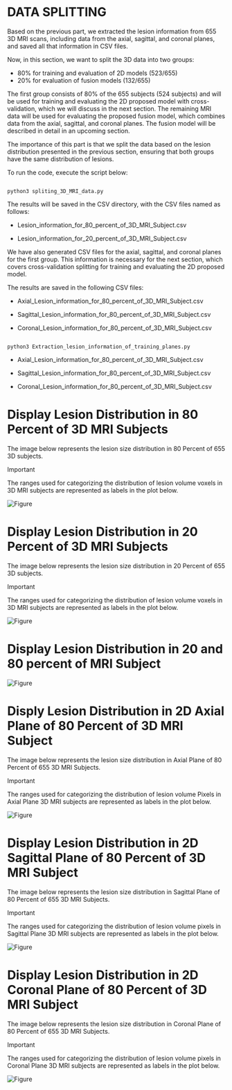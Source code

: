 # DATA SPLITTING 

Based on the previous part, we extracted the lesion information from 655 3D MRI scans, including data from the axial, sagittal, and coronal planes, and saved all that information in CSV files.

Now, in this section, we want to split the 3D data into two groups:

- 80% for training and evaluation of 2D models (523/655)
- 20% for evaluation of fusion models (132/655)

The first group consists of 80% of the 655 subjects (524 subjects) and will be used for training and evaluating the 2D proposed model with cross-validation, which we will discuss in the next section. The remaining MRI data will be used for evaluating the proposed fusion model, which combines data from the axial, sagittal, and coronal planes. The fusion model will be described in detail in an upcoming section.

The importance of this part is that we split the data based on the lesion distribution presented in the previous section, ensuring that both groups have the same distribution of lesions.

To run the code, execute the script below:

``` 

python3 spliting_3D_MRI_data.py 

```

The results will be saved in the CSV directory, with the CSV files named as follows:

- Lesion_information_for_80_percent_of_3D_MRI_Subject.csv

- Lesion_information_for_20_percent_of_3D_MRI_Subject.csv




We have also generated CSV files for the axial, sagittal, and coronal planes for the first group. This information is necessary for the next section, which covers cross-validation splitting for training and evaluating the 2D proposed model.


The results are saved in the following CSV files:

- Axial_Lesion_information_for_80_percent_of_3D_MRI_Subject.csv

- Sagittal_Lesion_information_for_80_percent_of_3D_MRI_Subject.csv

- Coronal_Lesion_information_for_80_percent_of_3D_MRI_Subject.csv



``` 

python3 Extraction_lesion_information_of_training_planes.py

```

- Axial_Lesion_information_for_80_percent_of_3D_MRI_Subject.csv 

- Sagittal_Lesion_information_for_80_percent_of_3D_MRI_Subject.csv

- Coronal_Lesion_information_for_80_percent_of_3D_MRI_Subject.csv




# Display Lesion Distribution in 80 Percent of 3D MRI Subjects

The image below represents the lesion size distribution in 80 Percent of  655 3D subjects.

> [!IMPORTANT]
> The ranges used for categorizing the distribution of lesion volume voxels in 3D MRI subjects are represented as labels in the plot below.


![Figure](./figures/Lesion_information_in_80_Percent_of_665_3D_Subjects.png) 



# Display Lesion Distribution in 20 Percent of 3D MRI Subjects

The image below represents the lesion size distribution in 20 Percent of  655 3D subjects.

> [!IMPORTANT]
> The ranges used for categorizing the distribution of lesion volume voxels in 3D MRI subjects are represented as labels in the plot below.

![Figure](./figures/Lesion_information_in_20_Percent_of_665_3D_Subjects.png)



# Display Lesion Distribution in 20 and 80 percent of MRI Subject

![Figure](./figures/LESION_VOXEL_DISTRIBUTION.png)





# Disply Lesion Distribution in 2D Axial Plane of 80 Percent of 3D MRI Subject

The image below represents the lesion size distribution in Axial Plane of 80 Percent of 655 3D MRI Subjects.


> [!IMPORTANT]
> The ranges used for categorizing the distribution of lesion volume Pixels in Axial Plane 3D MRI subjects are represented as labels in the plot below.


![Figure](./figures/Lesion_information_in_Axial_Plane_of_80_Percent_of_665_3D_Subjects.png)

# Display Lesion Distribution in 2D Sagittal Plane of 80 Percent of 3D MRI Subject

The image below represents the lesion size distribution in Sagittal Plane of 80 Percent of 655 3D MRI Subjects.

> [!IMPORTANT]
> The ranges used for categorizing the distribution of lesion volume pixels in Sagittal Plane 3D MRI subjects are represented as labels in the plot below.


![Figure](./figures/Lesion_information_in_Sagittal_Plane_in_80_Percent_of_665_3D_Subjects.png)


# Display Lesion Distribution in 2D Coronal Plane of 80 Percent of 3D MRI Subject

The image below represents the lesion size distribution in Coronal Plane of 80 Percent of 655 3D MRI Subjects.

> [!IMPORTANT]
> The ranges used for categorizing the distribution of lesion volume pixels in Coronal Plane 3D MRI subjects are represented as labels in the plot below.


![Figure](./figures/Lesion_information_in_Coronal_Plane_of_80_Percent_of_665_3D_Subjects.png)

